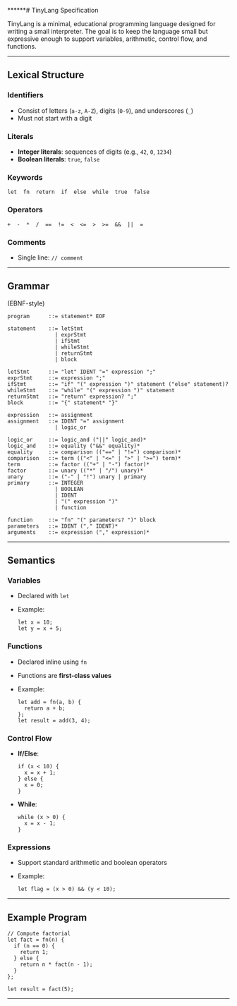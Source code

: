 ******# TinyLang Specification

TinyLang is a minimal, educational programming language designed for writing a small interpreter. The goal is to keep the language small but expressive enough to support variables, arithmetic, control flow, and functions.

---

## Lexical Structure

### Identifiers

* Consist of letters (`a-z`, `A-Z`), digits (`0-9`), and underscores (`_`)
* Must not start with a digit

### Literals

* **Integer literals**: sequences of digits (e.g., `42`, `0`, `1234`)
* **Boolean literals**: `true`, `false`

### Keywords

```
let  fn  return  if  else  while  true  false
```

### Operators

```
+  -  *  /  ==  !=  <  <=  >  >=  &&  ||  =
```

### Comments

* Single line: `// comment`

---

## Grammar

(EBNF-style)

```
program      ::= statement* EOF

statement    ::= letStmt
               | exprStmt
               | ifStmt
               | whileStmt
               | returnStmt
               | block

letStmt      ::= "let" IDENT "=" expression ";"
exprStmt     ::= expression ";"
ifStmt       ::= "if" "(" expression ")" statement ("else" statement)?
whileStmt    ::= "while" "(" expression ")" statement
returnStmt   ::= "return" expression? ";"
block        ::= "{" statement* "}"

expression   ::= assignment
assignment   ::= IDENT "=" assignment
               | logic_or

logic_or     ::= logic_and ("||" logic_and)*
logic_and    ::= equality ("&&" equality)*
equality     ::= comparison (("==" | "!=") comparison)*
comparison   ::= term (("<" | "<=" | ">" | ">=") term)*
term         ::= factor (("+" | "-") factor)*
factor       ::= unary (("*" | "/") unary)*
unary        ::= ("-" | "!") unary | primary
primary      ::= INTEGER
               | BOOLEAN
               | IDENT
               | "(" expression ")"
               | function

function     ::= "fn" "(" parameters? ")" block
parameters   ::= IDENT ("," IDENT)*
arguments    ::= expression ("," expression)*
```

---

## Semantics

### Variables

* Declared with `let`
* Example:

  ```
  let x = 10;
  let y = x + 5;
  ```

### Functions

* Declared inline using `fn`
* Functions are **first-class values**
* Example:

  ```
  let add = fn(a, b) {
    return a + b;
  };
  let result = add(3, 4);
  ```

### Control Flow

* **If/Else**:

  ```
  if (x < 10) {
    x = x + 1;
  } else {
    x = 0;
  }
  ```

* **While**:

  ```
  while (x > 0) {
    x = x - 1;
  }
  ```

### Expressions

* Support standard arithmetic and boolean operators
* Example:

  ```
  let flag = (x > 0) && (y < 10);
  ```

---

## Example Program

```
// Compute factorial
let fact = fn(n) {
  if (n == 0) {
    return 1;
  } else {
    return n * fact(n - 1);
  }
};

let result = fact(5);
```

---